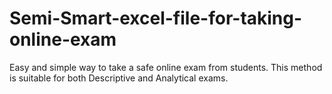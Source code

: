 # Semi-Smart-excel-file-for-taking-online-exam
Easy and simple way to take a safe online exam from students. This method is suitable for both Descriptive and Analytical exams.
